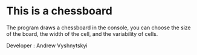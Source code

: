 # This is a chessboard

The program draws a chessboard in the console, you can choose the size of the board, the width of the cell, and the variability of cells.

Developer : Andrew Vyshnytskyi